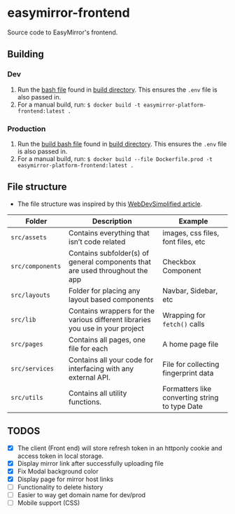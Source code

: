 # easymirror-frontend
Source code to EasyMirror's frontend.

## Building
### Dev
1) Run the [bash file](/build/dev_build.sh) found in [build directory](/build/). This ensures the `.env` file is also passed in.
2) For a manual build, run: `$ docker build -t easymirror-platform-frontend:latest .`

### Production
1) Run the [build bash file](/build/prod_build.sh) found in [build directory](/build/). This ensures the `.env` file is also passed in.
2) For a manual build, run: `$ docker build --file Dockerfile.prod -t easymirror-platform-frontend:latest .`

## File structure
- The file structure was inspired by this [WebDevSimplified article](https://blog.webdevsimplified.com/2022-07/react-folder-structure/).

Folder  | Description | Example
------------- | ------------- | -------------
`src/assets ` | Contains everything that isn’t code related | images, css files, font files, etc
`src/components `  | Contains subfolder(s) of general components that are used throughout the app | Checkbox Component
`src/layouts `  | Folder for placing any layout based components | Navbar, Sidebar, etc
`src/lib`  | Contains wrappers for the various different libraries you use in your project | Wrapping for `fetch()` calls
`src/pages `  | Contains all pages, one file for each | A home page file
`src/services `  | Contains all your code for interfacing with any external API. | File for collecting fingerprint data
`src/utils `  | Contains all utility functions. | Formatters like converting string to type Date

## TODOS
- [x] The client (Front end) will store refresh token in an httponly cookie and access token in local storage.
- [x] Display mirror link after successfully uploading file
- [x] Fix Modal background color
- [x] Display page for mirror host links
- [ ] Functionality to delete history
- [ ] Easier to way get domain name for dev/prod
- [ ] Mobile support (CSS)